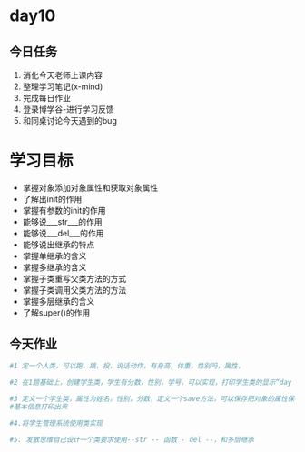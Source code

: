 # day10

## 今日任务

1. 消化今天老师上课内容
2. 整理学习笔记\(x-mind\)
3. 完成每日作业
4. 登录博学谷-进行学习反馈
5. 和同桌讨论今天遇到的bug

# 学习目标

* 掌握对象添加对象属性和获取对象属性
* 了解出init的作用
* 掌握有参数的init的作用
* 能够说\_\__str\_\_\_的作用
* 能够说\_\__del\_\_\_的作用
* 能够说出继承的特点
* 掌握单继承的含义
* 掌握多继承的含义
* 掌握子类重写父类方法的方式
* 掌握子类调用父类方法的方法
* 掌握多层继承的含义
* 了解super\(\)的作用

## 今天作业

```py
#1 定一个人类，可以跑，跳，投，说话动作，有身高，体重，性别吗，属性，
```

```py
#2 在1题基础上，创建学生类，学生有分数，性别，学号，可以实现，打印学生类的显示“day day up”
```

```py
#3 定义一个学生类，属性为姓名，性别，分数，定义一个save方法，可以保存把对象的属性保存到信息文件中，打印对对象的时候可以把学生的
#基本信息打印出来

```

```py
#4.将学生管理系统使用类实现

```

```py
#5. 发散思维自己设计一个类要求使用--str -- 函数 - del --，和多层继承
```



